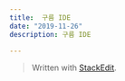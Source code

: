 ```yaml
---
title:  구름 IDE
date: "2019-11-26"
description: 구름 IDE 

---
```



> Written with [StackEdit](https://stackedit.io/).
<!--stackedit_data:
eyJoaXN0b3J5IjpbMTA5ODY3MzgwMF19
-->